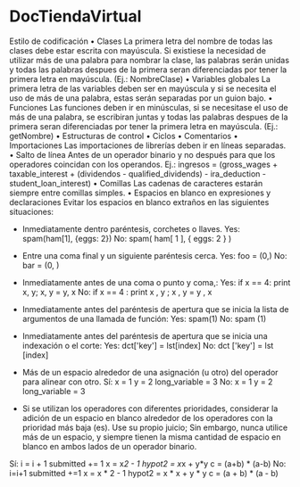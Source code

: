# DocTiendaVirtual
Estilo de codificación 
•	Clases
La primera letra del nombre de todas las clases debe estar escrita con mayúscula.
Si existiese la necesidad de utilizar más de una palabra para nombrar la clase, las palabras serán unidas y todas las palabras despues de la primera seran diferenciadas por tener la primera letra en mayúscula. (Ej.: NombreClase)
•	Variables globales
La primera letra de las variables deben ser en mayúscula y si se necesita el uso de más de una palabra, estas serán separadas por un guion bajo.
•	Funciones
Las funciones deben ir en minúsculas, si se necesitase el uso de más de una palabra, se escribiran juntas y todas las palabras despues de la primera seran diferenciadas por tener la primera letra en mayúscula. (Ej.: getNombre)
•	Estructuras de control
•	Ciclos
•	Comentarios
•	Importaciones
Las importaciones de librerías deben ir en líneas separadas.
•	Salto de línea 
Antes de un operador binario y no después para que los operadores coincidan con los operandos.
Ej.:
ingresos = (gross_wages
          + taxable_interest
          + (dividendos - qualified_dividends)
          - ira_deduction
          - student_loan_interest)
•	Comillas
Las cadenas de caracteres estarán siempre entre comillas simples.
•	Espacios en blanco en expresiones y declaraciones
Evitar los espacios en blanco extraños en las siguientes situaciones:
-	Inmediatamente dentro paréntesis, corchetes o llaves.
Yes: spam(ham[1], {eggs: 2})
No:  spam( ham[ 1 ], { eggs: 2 } )

-	Entre una coma final y un siguiente paréntesis cerca.
Yes: foo = (0,)
No:  bar = (0, )

-	Inmediatamente antes de una coma o punto y coma,:
Yes: if x == 4: print x, y; x, y = y, x
No:  if x == 4 : print x , y ; x , y = y , x

-	Inmediatamente antes del paréntesis de apertura que se inicia la lista de argumentos de una llamada de función:
Yes: spam(1)
No:  spam (1)

-	Inmediatamente antes del paréntesis de apertura que se inicia una indexación o el corte:
Yes: dct['key'] = lst[index]
No:  dct ['key'] = lst [index]

-	Más de un espacio alrededor de una asignación (u otro) del operador para alinear con otro.
Sí:
x = 1
y = 2
long_variable = 3
No:
x             = 1
y             = 2
long_variable = 3

-	Si se utilizan los operadores con diferentes prioridades, considerar la adición de un espacio en blanco alrededor de los operadores con la prioridad más baja (es). Use su propio juicio; Sin embargo, nunca utilice más de un espacio, y siempre tienen la misma cantidad de espacio en blanco en ambos lados de un operador binario.

Sí:
i = i + 1
submitted += 1
x = x*2 - 1
hypot2 = x*x + y*y
c = (a+b) * (a-b)
No:
i=i+1
submitted +=1
x = x * 2 - 1
hypot2 = x * x + y * y
c = (a + b) * (a - b)

